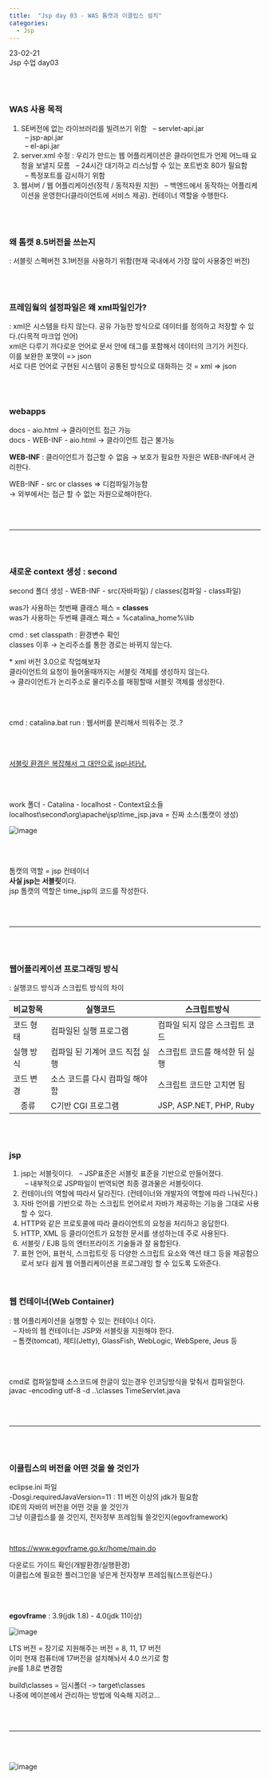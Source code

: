 ```yaml
---
title:  "Jsp day 03 - WAS 톰캣과 이클립스 설치"
categories:
  - Jsp
---
```


23-02-21<br>
Jsp 수업 day03 

<br><br>

### WAS 사용 목적

1.  SE버전에 없는 라이브러리를 빌려쓰기 위함
 &nbsp; &#8211; servlet-api.jar<br>
 &nbsp; &#8211; jsp-api.jar<br>
 &nbsp; &#8211; el-api.jar<br>
2. server.xml 수정 : 우리가 만드는 웹 어플리케이션은 클라이언트가 언제 어느때 요청을 보낼지 모름
 &nbsp; &#8211; 24시간 대기하고 리스닝할 수 있는 포트번호 80가 필요함<br>
 &nbsp; &#8211; 특정포트를 감시하기 위함<br>
3. 웹서버 / 웹 어플리케이션(정적 / 동적자원 지원)
&nbsp; &#8211; 백엔드에서 동작하는 어플리케이션을 운영한다(클라이언트에 서비스 제공). 컨테이너 역할을 수행한다.

<br><br>

### 왜 톰캣 8.5버전을 쓰는지
: 서블릿 스펙버전 3.1버전을 사용하기 위함(현재 국내에서 가장 많이 사용중인 버전)

<br><br>

### 프레임웤의 설정파일은 왜 xml파일인가?

: xml은 시스템을 타지 않는다. 공유 가능한 방식으로 데이터를 정의하고 저장할 수 있다.(다목적 마크업 언어)<br>
xml은 다루기 까다로운 언어로 문서 안에 태그를 포함해서 데이터의 크기가 커진다.<br>
이를 보완한 포맷이 => json<br>
서로 다른 언어로 구현된 시스템이 공통된 방식으로 대화하는 것 = xml => json

<br><br>

### webapps

docs - aio.html → 클라이언트 접근 가능 <br>
docs - WEB-INF - aio.html → 클라이언트 접근 불가능 <br>

**WEB-INF** : 클라이언트가 접근할 수 없음 → 보호가 필요한 자원은 WEB-INF에서 관리한다.<br>

WEB-INF  - src or classes => 디컴파일가능함 <br> 
→ 외부에서는 접근 할 수 없는 자원으로해야한다. 

<br><br>
<hr>
<br><br>

### 새로운 context 생성 : second
second 폴더 생성 -  WEB-INF - src(자바파일) / classes(컴파일 - class파일)  <br>

was가 사용하는 첫번째 클래스 패스 = **classes** <br>
was가 사용하는 두번째 클래스 패스 = %catalina_home%\lib<br>

cmd : set classpath : 환경변수 확인<br>
classes 이후  → 논리주소를 통한 경로는 바뀌지 않는다.<br>

&#42; xml 버전 3.0으로 작업해보자<br>
클라이언트의 요청이 들어올때까지는 서블릿 객체를 생성하지 않는다.<br>
→ 클라이언트가 논리주소로 물리주소를 매핑할때 서블릿 객체를 생성한다.<br>

<br><br>

cmd : catalina.bat run : 웹서버를 분리해서 띄워주는 것..?<br>

<br><br>

<u>서블릿 환경은 복잡해서 그 대안으로 jsp나타남.</u><br>

<br><br>

work 폴더 - Catalina - localhost - Context요소들<br>
localhost\second\org\apache\jsp\time_jsp.java = 진짜 소스(톰캣이 생성)<br>


![image](https://user-images.githubusercontent.com/108390474/220484851-296d4a16-c372-4aa5-887f-02a5df4456dc.png)

<br><br>

톰캣의 역할 = jsp 컨테이너<br>
**사실 jsp는 서블릿**이다.<br>
jsp 톰캣의 역할은 time_jsp의 코드를 작성한다.<br>

<br><br>
<hr>
<br><br>


### **웹어플리케이션 프로그래밍 방식**

: 실행코드 방식과 스크립트 방식의 차이

|비교항목|실행코드|스크립트방식|
|---|---|---|
|코드 형태|컴파일된 실행 프로그램|컴파일 되지 않은 스크립트 코드| 
|실행 방식|컴파일 된 기계어 코드 직접 실행|스크립트 코드를 해석한 뒤 실행| 
|코드 변경|소스 코드를 다시 컴파일 해야 함|스크립트 코드만 고치면 됨|  
|<center>종류</center>|C기반 CGI 프로그램|JSP, ASP.NET, PHP, Ruby|

<br><br>


### **jsp**

1. jsp는 서블릿이다.
 &nbsp; &#8211; JSP표준은 서블릿 표준을 기반으로 만들어졌다.<br>
 &nbsp; &#8211; 내부적으로 JSP파일이 번역되면 최종 결과물은 서블릿이다.
2. 컨테이너의 역할에 따라서 달라진다. (컨테이너와 개발자의 역할에 따라 나눠진다.)
3. 자바 언어를 기반으로 하는 스크립트 언어로서 자바가 제공하는 기능을 그대로 사용할 수 있다.
4. HTTP와 같은 프로토콜에 따라 클라이언트의 요청을 처리하고 응답한다.
5. HTTP, XML 등 클라이언트가 요청한 문서를 생성하는데 주로 사용된다.
6. 서블릿 / EJB 등의 엔터프라이즈 기술들과 잘 융합된다.
7. 표현 언어, 표현식, 스크립트릿 등 다양한 스크립트 요소와 액션 태그 등을 제공함으로서 보다 쉽게 웹 어플리케이션을 프로그래밍 할 수 있도록 도와준다.

<br>

### **웹 컨테이너(Web Container)**

: 웹 어플리케이션을 실행할 수 있는 컨테이너 이다.<br>
 &nbsp; &#8211; 자바의 웹 컨테이너는 JSP와 서블릿을 지원해야 한다.<br>
 &nbsp; &#8211; 톰캣(tomcat), 제티(Jetty), GlassFish, WebLogic, WebSpere, Jeus 등<br>

<br><br>

cmd로 컴파일할때 소스코드에 한글이 있는경우 인코딩방식을 맞춰서 컴파일한다.<br>
javac -encoding utf-8 -d ..\classes TimeServlet.java<br>


<br><br>
<hr>
<br><br>


### **이클립스의 버전을 어떤 것을 쓸 것인가**

eclipse.ini 파일<br>
-Dosgi.requiredJavaVersion=11 : 11 버전 이상의 jdk가 필요함<br>
IDE의 자바의 버전을 어떤 것을 쓸 것인가<br>
그냥 이클립스를 쓸 것인지, 전자정부 프레임웤 쓸것인지(egovframework)<br>

<br>

https://www.egovframe.go.kr/home/main.do<br>

다운로드 가이드 확인(개발환경/실행환경)<br>
이클립스에 필요한 플러그인을 넣은게 전자정부 프레임웤(스프링쓴다.)

<br><br>

**egovframe** : 3.9(jdk 1.8) - 4.0(jdk 11이상)<br>

![image](https://user-images.githubusercontent.com/108390474/220237166-1841b601-7d99-4cc3-aa36-4f564cf9258b.png)

LTS 버전 = 장기로 지원해주는 버전 = 8, 11, 17 버전<br>
이미 현재 컴퓨터에 17버전을 설치해놔서 4.0 쓰기로 함<br>
jre를 1.8로 변경함

build\classes = 임시폴더 -> target\classes<br>
나중에 메이븐에서 관리하는 방법에 익숙해 지려고...

<br><br>
<hr>
<br><br>

![image](https://user-images.githubusercontent.com/108390474/220485436-f9adacbc-c8df-4e00-898e-8db72bb0bec0.png)


